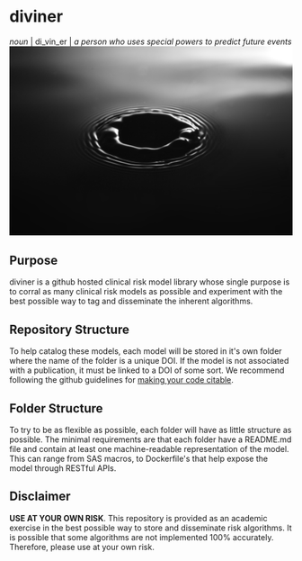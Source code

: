 # diviner
*noun* | di_vin_er | *a person who uses special powers to predict future events*
![water](images/water.jpeg)

## Purpose
diviner is a github hosted clinical risk model library whose single purpose is
to corral as many clinical risk models as possible and experiment with the best
possible way to tag and disseminate the inherent algorithms.

## Repository Structure
To help catalog these models, each model will be stored in it's own folder where
the name of the folder is a unique DOI. If the model is not associated with a
publication, it must be linked to a DOI of some sort. We recommend following the
github guidelines for [making your code citable](https://guides.github.com/activities/citable-code/).

## Folder Structure
To try to be as flexible as possible, each folder will have as little structure
as possible. The minimal requirements are that each folder have a README.md file
and contain at least one machine-readable representation of the model. This can
range from SAS macros, to Dockerfile's that help expose the model through
RESTful APIs.

## Disclaimer
**USE AT YOUR OWN RISK**. This repository is provided as an academic exercise
in the best possible way to store and disseminate risk algorithms. It is possible
that some algorithms are not implemented 100% accurately. Therefore, please use
at your own risk.
